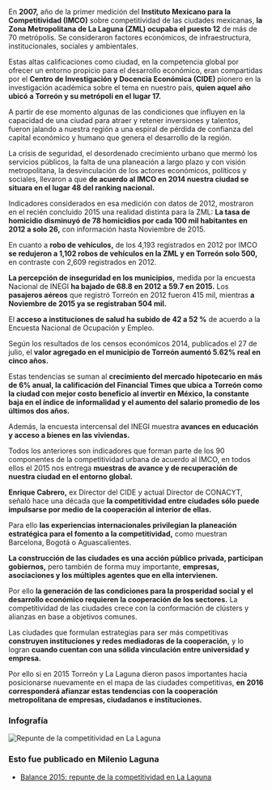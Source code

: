
En **2007,** año de la primer medición del **Instituto Mexicano para la Competitividad (IMCO)** sobre competitividad de las ciudades mexicanas, **la Zona Metropolitana de La Laguna (ZML) ocupaba el puesto 12** de más de 70 metrópolis. Se consideraron factores económicos, de infraestructura, institucionales, sociales y ambientales.

Estas altas calificaciones como ciudad, en la competencia global por ofrecer un entorno propicio para el desarrollo económico, eran compartidas por el **Centro de Investigación y Docencia Económica (CIDE)** pionero en la investigación académica sobre el tema en nuestro país, **quien aquel año ubicó a Torreón y su metrópoli en el lugar 17.**

A partir de ese momento algunas de las condiciones que influyen en la capacidad de una ciudad para atraer y retener inversiones y talentos, fueron jalando a nuestra región a una espiral de pérdida de confianza del capital económico y humano que genera el desarrollo de la región.

La crisis de seguridad, el desordenado crecimiento urbano que mermó los servicios públicos, la falta de una planeación a largo plazo y con visión metropolitana, la desvinculación de los actores económicos, políticos y sociales, llevaron a que **de acuerdo al IMCO en 2014 nuestra ciudad se situara en el lugar 48 del ranking nacional.**

Indicadores considerados en esa medición con datos de 2012, mostraron en el recién concluido 2015 una realidad distinta para la ZML: **La tasa de homicidio disminuyó de 78 homicidios por cada 100 mil habitantes en 2012 a solo 26,** con información hasta Noviembre de 2015.

En cuanto a **robo de vehículos,** de los 4,193 registrados en 2012 por IMCO **se redujeron a 1,102 robos de vehículos en la ZML y en Torreón solo 500,** en contraste con 2,609 registrados en 2012.

**La percepción de inseguridad en los municipios,** medida por la encuesta Nacional de INEGI **ha bajado de 68.8 en 2012 a 59.7 en 2015.** Los **pasajeros aéreos** que registró Torreón en 2012 fueron 415 mil, mientras **a Noviembre de 2015 ya se registraban 504 mil.**

El **acceso a instituciones de salud ha subido de 42 a 52 %** de acuerdo a la Encuesta Nacional de Ocupación y Empleo.

Según los resultados de los censos económicos 2014, publicados el 27 de julio, el **valor agregado en el municipio de Torreón aumentó 5.62% real en cinco años.**

Estas tendencias se suman al **crecimiento del mercado hipotecario en más de 6% anual, la calificación del Financial Times que ubica a Torreón como la ciudad con mejor costo beneficio al invertir en México, la constante baja en el índice de informalidad y el aumento del salario promedio de los últimos dos años.**

Además, la encuesta intercensal del INEGI muestra **avances en educación y acceso a bienes en las viviendas.**

Todos los anteriores son indicadores que forman parte de los 90 componentes de la competitividad urbana de acuerdo al IMCO, en todos ellos el 2015 nos entrega **muestras de avance y de recuperación de nuestra ciudad en el entorno global.**

**Enrique Cabrero,** ex Director del CIDE y actual Director de CONACYT, señaló hace una década que **la competitividad entre ciudades sólo puede impulsarse por medio de la cooperación al interior de ellas.**

Para ello **las experiencias internacionales privilegian la planeación estratégica para el fomento a la competitividad,** como muestran Barcelona, Bogotá o Aguascalientes.

**La construcción de las ciudades es una acción público privada, participan gobiernos,** pero también de forma muy importante, **empresas, asociaciones y los múltiples agentes que en ella intervienen.**

Por ello **la generación de las condiciones para la prosperidad social y el desarrollo económico requieren la cooperación de los sectores.** La competitividad de las ciudades crece con la conformación de clústers y alianzas en base a objetivos comunes.

Las ciudades que formulan estrategias para ser más competitivas **construyen instituciones y redes mediadoras de la cooperación,** y lo logran **cuando cuentan con una sólida vinculación entre universidad y empresa.**

Por ello si en 2015 Torreón y La Laguna dieron pasos importantes hacia posicionarse nuevamente en el mapa de las ciudades competitivas, **en 2016 corresponderá afianzar estas tendencias con la cooperación metropolitana de empresas, ciudadanos e instituciones.**

### Infografía

<img class="img-responsive" src="balance-2015-repunte-de-la-competitividad-en-la-laguna/repunte-de-la-competitividad-en-la-laguna.jpg" alt="Repunte de la competitividad en La Laguna">

### Esto fue publicado en Milenio Laguna

* [Balance 2015: repunte de la competitividad en La Laguna](http://www.milenio.com/negocios/IMPLAN_Torreon-repunte_de_la_competitividad_en_La_Laguna_0_658734187.html)
